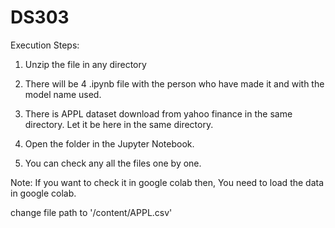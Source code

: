 # DS303

Execution Steps:

1. Unzip the file in any directory

2. There will be 4 .ipynb file with the person who have made it and with the model name used. 

3. There is APPL dataset download from yahoo finance in the same directory. Let it be here in the same directory.

4. Open the folder in the Jupyter Notebook. 

5. You can check any all the files one by one.


Note:
If you want to check it in google colab then, You need to load the data in google colab.

change file path to '/content/APPL.csv'
